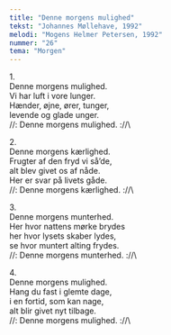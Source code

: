 ```yaml
---
title: "Denne morgens mulighed"
tekst: "Johannes Møllehave, 1992"
melodi: "Mogens Helmer Petersen, 1992"
nummer: "26"
tema: "Morgen"
---
```

1\.\
Denne morgens mulighed.\
Vi har luft i vore lunger.\
Hænder, øjne, ører, tunger,\
levende og glade unger.\
//: Denne morgens mulighed. ://\

2\.\
Denne morgens kærlighed.\
Frugter af den fryd vi så’de,\
alt blev givet os af nåde.\
Her er svar på livets gåde.\
//: Denne morgens kærlighed. ://\

3\.\
Denne morgens munterhed.\
Her hvor nattens mørke brydes\
her hvor lysets skaber lydes,\
se hvor muntert alting frydes.\
//: Denne morgens munterhed. ://\

4\.\
Denne morgens mulighed.\
Hang du fast i glemte dage,\
i en fortid, som kan nage,\
alt blir givet nyt tilbage.\
//: Denne morgens mulighed. ://\
